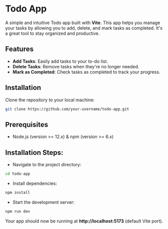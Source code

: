 # Todo App

A simple and intuitive Todo app built with **Vite**. This app helps you manage your tasks by allowing you to add, delete, and mark tasks as completed. It's a great tool to stay organized and productive.

## Features

- **Add Tasks**: Easily add tasks to your to-do list.
- **Delete Tasks**: Remove tasks when they're no longer needed.
- **Mark as Completed**: Check tasks as completed to track your progress.

## Installation

Clone the repository to your local machine:

```bash
git clone https://github.com/your-username/todo-app.git
```

## Prerequisites
- Node.js (version >= 12.x) & npm (version >= 6.x)

## Installation Steps:
- Navigate to the project directory:

```bash
cd todo-app
```
- Install dependencies:

```bash
npm install
```
- Start the development server:

```bash
npm run dev
```

Your app should now be running at **http://localhost:5173** (default Vite port).
